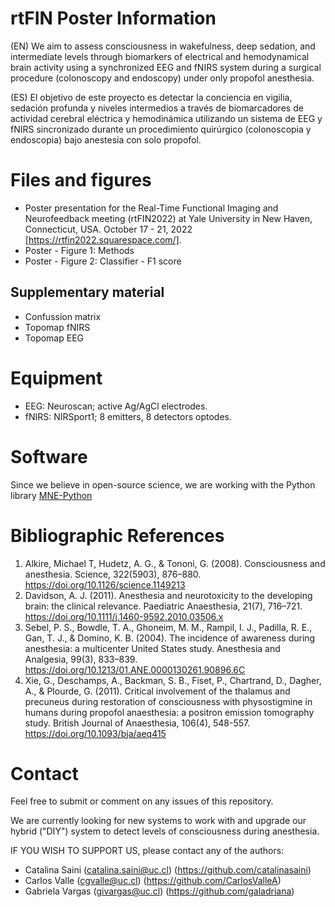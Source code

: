 # rtFIN Poster Information

(EN) We aim to assess consciousness in wakefulness, deep sedation, and intermediate levels through biomarkers of electrical and hemodynamical brain activity using a synchronized EEG and fNIRS system during a surgical procedure (colonoscopy and endoscopy) under only propofol anesthesia.

(ES) El objetivo de este proyecto es detectar la conciencia en vigilia, sedación profunda y niveles intermedios a través de biomarcadores de actividad cerebral eléctrica y hemodinámica utilizando un sistema de EEG y fNIRS sincronizado durante un procedimiento quirúrgico (colonoscopia y endoscopia) bajo anestesia con solo propofol.


# Files and figures

* Poster presentation for the Real-Time Functional Imaging and Neurofeedback meeting (rtFIN2022) at Yale University in New Haven, Connecticut, USA. October 17 - 21, 2022 [https://rtfin2022.squarespace.com/].
* Poster - Figure 1: Methods
* Poster - Figure 2: Classifier - F1 score

## Supplementary material

* Confussion matrix
* Topomap fNIRS
* Topomap EEG

# Equipment

*	EEG:	Neuroscan; active Ag/AgCl electrodes. 
*	fNIRS: NIRSport1; 8 emitters, 8 detectors optodes.

# Software
Since we believe in open-source science, we are working with the Python library [MNE-Python](https://mne.tools/stable/index.html)

# Bibliographic References

1. Alkire, Michael T, Hudetz, A. G., & Tononi, G. (2008). Consciousness and anesthesia. Science, 322(5903), 876–880. https://doi.org/10.1126/science.1149213
2. Davidson, A. J. (2011). Anesthesia and neurotoxicity to the developing brain: the clinical relevance. Paediatric Anaesthesia, 21(7), 716–721. https://doi.org/10.1111/j.1460-9592.2010.03506.x
3. Sebel, P. S., Bowdle, T. A., Ghoneim, M. M., Rampil, I. J., Padilla, R. E., Gan, T. J., & Domino, K. B. (2004). The incidence of awareness during anesthesia: a multicenter United States study. Anesthesia and Analgesia, 99(3), 833–839. https://doi.org/10.1213/01.ANE.0000130261.90896.6C
4. Xie, G., Deschamps, A., Backman, S. B., Fiset, P., Chartrand, D., Dagher, A., & Plourde, G. (2011). Critical involvement of the thalamus and precuneus during restoration of consciousness with physostigmine in humans during propofol anaesthesia: a positron emission tomography study. British Journal of Anaesthesia, 106(4), 548-557. https://doi.org/10.1093/bja/aeq415

# Contact
Feel free to submit or comment on any issues of this repository.

We are currently looking for new systems to work with and upgrade our hybrid ("DIY") system to detect levels of consciousness during anesthesia.

IF YOU WISH TO SUPPORT US, please contact any of the authors:
*	Catalina Saini (catalina.saini@uc.cl) (https://github.com/catalinasaini)
*	Carlos Valle (cgvalle@uc.cl) (https://github.com/CarlosValleA)
*	Gabriela Vargas (givargas@uc.cl) (https://github.com/galadriana)
